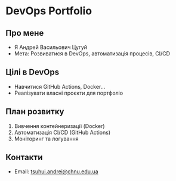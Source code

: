 # DevOps Portfolio

## Про мене
- Я Андрей Васильович Цугуй
- Мета: Розвиватися в DevOps, автоматизація процесів, CI/CD  

## Цілі в DevOps
- Навчитися GitHub Actions, Docker...  
- Реалізувати власні проєкти для портфоліо  

## План розвитку
1. Вивчення контейнеризації (Docker)  
2. Автоматизація CI/CD (GitHub Actions)  
3. Моніторинг та логування  

## Контакти
- Email:  tsuhui.andrei@chnu.edu.ua

